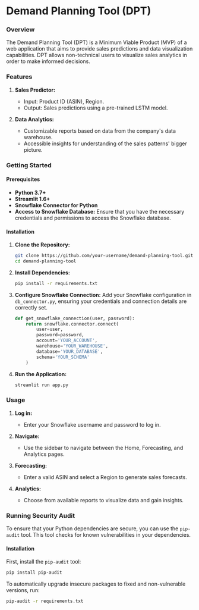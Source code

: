 # Demand Planning Tool (DPT)

### Overview
The Demand Planning Tool (DPT) is a Minimum Viable Product (MVP) of a web application that aims to provide sales predictions and data visualization capabilities. DPT allows non-technical users to visualize sales analytics in order to make informed decisions.

### Features
1. **Sales Predictor:**
   - Input: Product ID (ASIN), Region.
   - Output: Sales predictions using a pre-trained LSTM model.
   
2. **Data Analytics:**
   - Customizable reports based on data from the company's data warehouse.
   - Accessible insights for understanding of the sales patterns' bigger picture.

### Getting Started

#### Prerequisites
- **Python 3.7+**
- **Streamlit 1.6+**
- **Snowflake Connector for Python**
- **Access to Snowflake Database:** Ensure that you have the necessary credentials and permissions to access the Snowflake database.

#### Installation

1. **Clone the Repository:**
    ```sh
    git clone https://github.com/your-username/demand-planning-tool.git
    cd demand-planning-tool
    ```

2. **Install Dependencies:**
    ```sh
    pip install -r requirements.txt
    ```

3. **Configure Snowflake Connection:**
   Add your Snowflake configuration in `db_connector.py`, ensuring your credentials and connection details are correctly set.

    ```python
    def get_snowflake_connection(user, password):
        return snowflake.connector.connect(
            user=user,
            password=password,
            account='YOUR_ACCOUNT',
            warehouse='YOUR_WAREHOUSE',
            database='YOUR_DATABASE',
            schema='YOUR_SCHEMA'
        )
    ```

4. **Run the Application:**
    ```sh
    streamlit run app.py
    ```

### Usage

1. **Log in:**
   - Enter your Snowflake username and password to log in.

2. **Navigate:**
   - Use the sidebar to navigate between the Home, Forecasting, and Analytics pages.

3. **Forecasting:**
   - Enter a valid ASIN and select a Region to generate sales forecasts.

4. **Analytics:**
   - Choose from available reports to visualize data and gain insights.

### Running Security Audit

To ensure that your Python dependencies are secure, you can use the `pip-audit` tool. This tool checks for known vulnerabilities in your dependencies.

#### Installation

First, install the `pip-audit` tool:

```sh
pip install pip-audit
  ```

To automatically upgrade insecure packages to fixed and non-vulnerable versions, run:
```sh
pip-audit -r requirements.txt
  ```